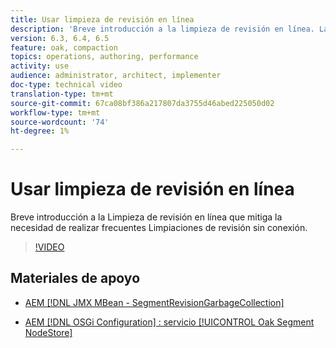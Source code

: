 ```yaml
---
title: Usar limpieza de revisión en línea
description: 'Breve introducción a la limpieza de revisión en línea. La Limpieza de revisión en línea mitiga la necesidad de una limpieza de revisión sin conexión frecuente. '
version: 6.3, 6.4, 6.5
feature: oak, compaction
topics: operations, authoring, performance
activity: use
audience: administrator, architect, implementer
doc-type: technical video
translation-type: tm+mt
source-git-commit: 67ca08bf386a217807da3755d46abed225050d02
workflow-type: tm+mt
source-wordcount: '74'
ht-degree: 1%

---
```



# Usar limpieza de revisión en línea

Breve introducción a la Limpieza de revisión en línea que mitiga la necesidad de realizar frecuentes Limpiaciones de revisión sin conexión.

>[!VIDEO](https://video.tv.adobe.com/v/17004/?quality=12&learn=on)

## Materiales de apoyo

* [AEM [!DNL JMX MBean - SegmentRevisionGarbageCollection]](http://localhost:4502/system/console/jmx/org.apache.jackrabbit.oak%3Aname%3DSegment+node+store+revision+garbage+collection%2Ctype%3DSegmentRevisionGarbageCollection)

* [AEM [!DNL OSGi Configuration] : servicio  [!UICONTROL Oak Segment NodeStore]](http://localhost:4502/system/console/configMgr/org.apache.jackrabbit.oak.segment.SegmentNodeStoreService)

